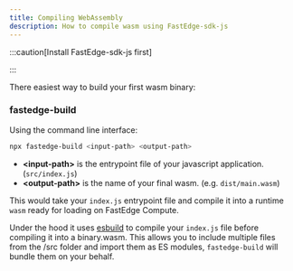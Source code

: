 ```yaml
---
title: Compiling WebAssembly
description: How to compile wasm using FastEdge-sdk-js
---
```


:::caution[Install FastEdge-sdk-js first]

:::

There easiest way to build your first wasm binary:

### fastedge-build

Using the command line interface:

```sh
npx fastedge-build <input-path> <output-path>
```

- **\<input-path\>** is the entrypoint file of your javascript application. (`src/index.js`)
- **\<output-path\>** is the name of your final wasm. (e.g. `dist/main.wasm`)

This would take your `index.js` entrypoint file and compile it into a runtime `wasm` ready for
loading on FastEdge Compute.

Under the hood it uses [esbuild](https://esbuild.github.io/) to compile your `index.js` file before
compiling it into a binary.wasm. This allows you to include multiple files from the /src folder and
import them as ES modules, `fastedge-build` will bundle them on your behalf.
